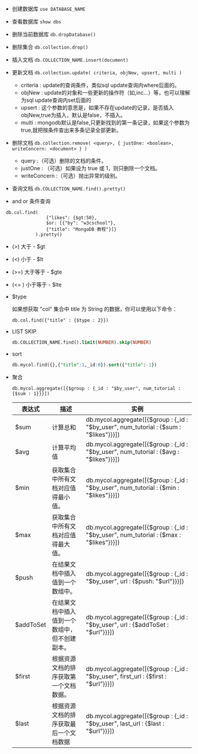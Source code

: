 * 创建数据库
`use DATABASE_NAME `

* 查看数据库 
`show dbs`

* 删除当前数据库
`db.dropDatabase()`

* 删除集合
`db.collection.drop()`

* 插入文档
`db.COLLECTION_NAME.insert(document)`

* 更新文档
`db.collection.update( criteria, objNew, upsert, multi )`
  * criteria : update的查询条件，类似sql update查询内where后面的。
  * objNew : update的对象和一些更新的操作符（如$,$inc...）等，也可以理解为sql update查询内set后面的
  * upsert : 这个参数的意思是，如果不存在update的记录，是否插入objNew,true为插入，默认是false，不插入。
  * multi : mongodb默认是false,只更新找到的第一条记录，如果这个参数为true,就把按条件查出来多条记录全部更新。
  
* 删除文档
`db.collection.remove(
   <query>,
   {
     justOne: <boolean>,
     writeConcern: <document>
   }
)`
  * query :（可选）删除的文档的条件。
  * justOne : （可选）如果设为 true 或 1，则只删除一个文档。
  * writeConcern :（可选）抛出异常的级别。
  
* 查询文档
 `db.COLLECTION_NAME.find().pretty()`
 
* and or 条件查询
```
 db.col.find(
                {"likes": {$gt:50}, 
                $or: [{"by": "w3cschool"},
                {"title": "MongoDB 教程"}]}
            ).pretty()
 ```
  * (>) 大于 - $gt
  * (<) 小于 - $lt
  * (>=) 大于等于 - $gte
  * (<= ) 小于等于 - $lte
  
* $type

  如果想获取 "col" 集合中 title 为 String 的数据，你可以使用以下命令：
  
  ```
  db.col.find({"title" : {$type : 2}})
  ```
* LIST SKIP
    ```sql
    db.COLLECTION_NAME.find().limit(NUMBER).skip(NUMBER)
    ```  
* sort
    ```sql
    db.mycol.find({},{"title":1,_id:0}).sort({"title":-1})
    ```
* 聚合
    ```
    db.mycol.aggregate([{$group : {_id : "$by_user", num_tutorial : {$sum : 1}}}])
    ```
    |表达式|	描述|	实例|
    | --- | --- | ---|
    |$sum	|计算总和	|db.mycol.aggregate([{$group : {_id : "$by_user", num_tutorial : {$sum : "$likes"}}}])
    |$avg	|计算平均值	|db.mycol.aggregate([{$group : {_id : "$by_user", num_tutorial : {$avg : "$likes"}}}])
    |$min	|获取集合中所有文档对应值得最小值。	|db.mycol.aggregate([{$group : {_id : "$by_user", num_tutorial : {$min : "$likes"}}}])
    |$max	|获取集合中所有文档对应值得最大值。|	db.mycol.aggregate([{$group : {_id : "$by_user", num_tutorial : {$max : "$likes"}}}])
    |$push	|在结果文档中插入值到一个数组中。	|db.mycol.aggregate([{$group : {_id : "$by_user", url : {$push: "$url"}}}])
    |$addToSet|	在结果文档中插入值到一个数组中，但不创建副本。|	db.mycol.aggregate([{$group : {_id : "$by_user", url : {$addToSet : "$url"}}}])
    |$first	|根据资源文档的排序获取第一个文档数据。|	db.mycol.aggregate([{$group : {_id : "$by_user", first_url : {$first : "$url"}}}])
    |$last	|根据资源文档的排序获取最后一个文档数据	|db.mycol.aggregate([{$group : {_id : "$by_user", last_url : {$last : "$url"}}}])
    
